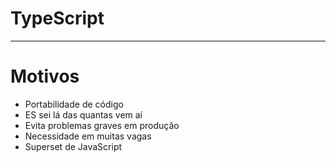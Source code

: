 # TypeScript
---
# Motivos
- Portabilidade de código
- ES sei lá das quantas vem aí
- Evita problemas graves em produção
- Necessidade em muitas vagas
- Superset de JavaScript
